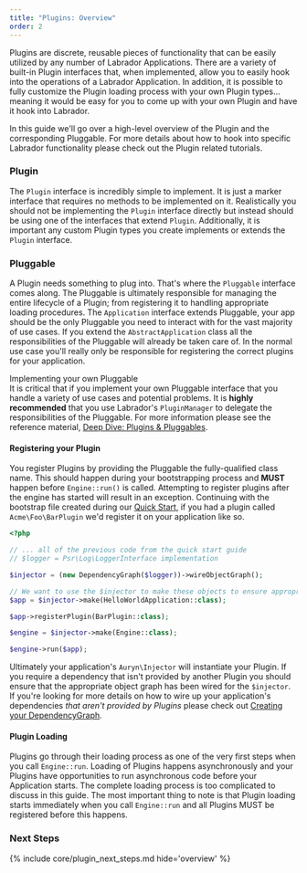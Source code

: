 ```yaml
---
title: "Plugins: Overview"
order: 2
---
```


Plugins are discrete, reusable pieces of functionality that can be easily utilized by any number of Labrador 
Applications. There are a variety of built-in Plugin interfaces that, when implemented, allow you to easily hook into 
the operations of a Labrador Application. In addition, it is possible to fully customize the Plugin loading process with 
your own Plugin types... meaning it would be easy for you to come up with your own Plugin and have it hook into Labrador.

In this guide we'll go over a high-level overview of the Plugin and the corresponding Pluggable. For more details about 
how to hook into specific Labrador functionality please check out the Plugin related tutorials.

### Plugin

The `Plugin` interface is incredibly simple to implement. It is just a marker interface that requires no methods to be 
implemented on it. Realistically you should not be implementing the `Plugin` interface directly but instead should be 
using one of the interfaces that extend `Plugin`. Additionally, it is important any custom Plugin types you create 
implements or extends the `Plugin` interface.

### Pluggable

A Plugin needs something to plug into. That's where the `Pluggable` interface comes along. The Pluggable is ultimately 
responsible for managing the entire lifecycle of a Plugin; from registering it to handling appropriate loading procedures.
The `Application` interface extends Pluggable, your app should be the only Pluggable you need to interact with for the 
vast majority of use cases. If you extend the `AbstractApplication` class all the responsibilities of the Pluggable will 
already be taken care of. In the normal use case you'll really only be responsible for registering the correct plugins 
for your application.

<div class="message is-warning">
    <div class="message-header">
        Implementing your own Pluggable
    </div>
    <div class="message-body">
        It is critical that if you implement your own Pluggable interface that you handle a variety of use cases and 
        potential problems. It is <strong>highly recommended</strong> that you use Labrador's <code>PluginManager</code>
        to delegate the responsibilities of the Pluggable. For more information please see the reference material, 
        <a href="{{site.baseurl}}/references/plugins-deep-dive">Deep Dive: Plugins &amp; Pluggables</a>.
    </div>
</div>

#### Registering your Plugin

You register Plugins by providing the Pluggable the fully-qualified class name. This should happen during your bootstrapping 
process and **MUST** happen before `Engine::run()` is called. Attempting to register plugins after the engine has started 
will result in an exception. Continuing with the bootstrap file created during our [Quick Start], if you had a plugin 
called `Acme\Foo\BarPlugin` we'd register it on your application like so.

```php
<?php

// ... all of the previous code from the quick start guide
// $logger = Psr\Log\LoggerInterface implementation

$injector = (new DependencyGraph($logger))->wireObjectGraph();

// We want to use the $injector to make these objects to ensure appropriate dependencies are autowired
$app = $injector->make(HelloWorldApplication::class);

$app->registerPlugin(BarPlugin::class);

$engine = $injector->make(Engine::class);

$engine->run($app);
```

Ultimately your application's `Auryn\Injector` will instantiate your Plugin. If you require a dependency that isn't 
provided by another Plugin you should ensure that the appropriate object graph has been wired for the `$injector`. If 
you're looking for more details on how to wire up your application's dependencies _that aren't provided by Plugins_ please
check out [Creating your DependencyGraph].

#### Plugin Loading

Plugins go through their loading process as one of the very first steps when you call `Engine::run`. Loading of Plugins 
happens asynchronously and your Plugins have opportunities to run asynchronous code before your Application starts. The 
complete loading process is too complicated to discuss in this guide. The most important thing to note is that Plugin 
loading starts immediately when you call `Engine::run` and all Plugins MUST be registered before this happens.

### Next Steps

{% include core/plugin_next_steps.md hide='overview' %}

[Quick Start]: {{site.baseurl}}/tutorials/quick-start
[Creating your DependencyGraph]: {{site.baseurl}}/how-tos/creating-your-dependency-graph
